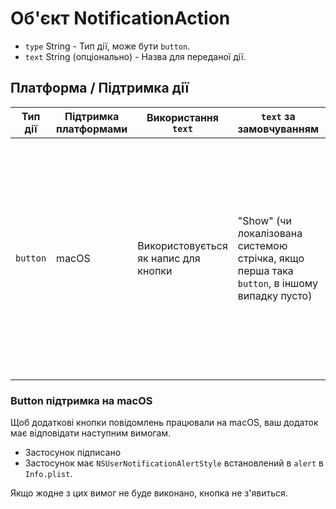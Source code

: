 # Об'єкт NotificationAction

* `type` String - Тип дії, може бути `button`.
* `text` String (опціонально) - Назва для переданої дії.

## Платформа / Підтримка дії

| Тип дії  | Підтримка платформами | Використання `text`                  | `text` за замовчуванням                                                                     | Обмеження                                                                                                                                                                                                                                                        |
| -------- | --------------------- | ------------------------------------ | ------------------------------------------------------------------------------------------- | ---------------------------------------------------------------------------------------------------------------------------------------------------------------------------------------------------------------------------------------------------------------- |
| `button` | macOS                 | Використовується як напис для кнопки | "Show" (чи локалізована системою стрічка, якщо перша така `button`, в іншому випадку пусто) | Використовується тільки перша. Якщо передбачено декілька, всі крім першої будуть вважатися додатковими діями (відображені коли мишка наведена на активну кнопку). Будь-яка така дія також несумісна з `hasReply` і буде проігнорована, якщо `hasReply` є `true`. |

### Button підтримка на macOS

Щоб додаткові кнопки повідомлень працювали на macOS, ваш додаток має відповідати наступним вимогам.

* Застосунок підписано
* Застосунок має `NSUserNotificationAlertStyle` встановлений в `alert` в `Info.plist`.

Якщо жодне з цих вимог не буде виконано, кнопка не з'явиться.